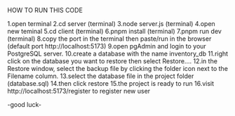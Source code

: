 
HOW TO RUN THIS CODE

1.open terminal
2.cd server (terminal)
3.node server.js (terminal)
4.open new teminal
5.cd client (terminal)
6.pnpm install (terminal)
7.pnpm run dev (terminal)
8.copy the port in the terminal then paste/run in the browser (default port http://localhost:5173)
9.open pgAdmin and login to your PostgreSQL server.
10.create a database with the name inventory_db
11.right click on the database you want to restore then select Restore....
12.in the Restore window, select the backup file by clicking the folder icon next to the Filename column.
13.select the database file in the project folder (database.sql)
14.then click restore
15.the project is ready to run
16.visit http://localhost:5173/register to register new user

-good luck-













